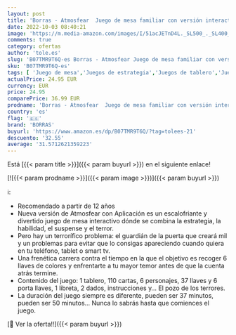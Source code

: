 ```yaml
---
layout: post
title: 'Borras - Atmosfear  Juego de mesa familiar con versión interactiva  con App exclusiva para Apple y Android  Habilidad  estrategia  suspense y terror  A partir de 12 años  18354 '
date: 2022-10-03 08:40:21
image: 'https://m.media-amazon.com/images/I/51acJETnD4L._SL500_._SL400_.jpg'
comments: true
category: ofertas
author: 'tole.es'
slug: 'B07TMR9T6Q-es Borras - Atmosfear Juego de mesa familiar con versión...'
sku: 'B07TMR9T6Q-es'
tags: [ 'Juego de mesa','Juegos de estrategia','Juegos de tablero','Juegos y accesorios para juegos','Juguetes','Juguetes y juegos','android','borras','🇪🇸', ]
actualPrice: 24.95 EUR
currency: EUR
price: 24.95
comparePrice: 36.99 EUR
prodname: 'Borras - Atmosfear  Juego de mesa familiar con versión interactiva  con App exclusiva para Apple y Android  Habilidad  estrategia  suspense y terror  A partir de 12 años  18354 '
country: 'es'
flag: '🇪🇸'
brand: 'BORRAS'
buyurl: 'https://www.amazon.es/dp/B07TMR9T6Q/?tag=tolees-21'
descuento: '32.55'
average: '31.5712621359223'
---
```


Está [{{< param title >}}]({{< param buyurl >}}) en el siguiente enlace!

[![{{< param prodname >}}]({{< param image >}})]({{< param buyurl >}})

ℹ️:

- Recomendado a partir de 12 años
- Nueva versión de Atmosfear con Aplicación es un escalofriante y divertido juego de mesa interactivo dónde se combina la estrategia, la habilidad, el suspense y el terror.
- Pero hay un terrorífico problema: el guardián de la puerta que creará mil y un problemas para evitar que lo consigas apareciendo cuando quiera en tu teléfono, tablet o smart tv.
- Una frenética carrera contra el tiempo en la que el objetivo es recoger 6 llaves de colores y enfrentarte a tu mayor temor antes de que la cuenta atrás termine.
- Contenido del juego: 1 tablero, 110 cartas, 6 personajes, 37 llaves y 6 porta llaves, 1 libreta, 2 dados, instrucciones y… El pozo de los terrores.
- La duración del juego siempre es diferente, pueden ser 37 minutos, pueden ser 50 minutos… Nunca lo sabrás hasta que comiences el juego.

[🛒 Ver la oferta!!]({{< param buyurl >}})
